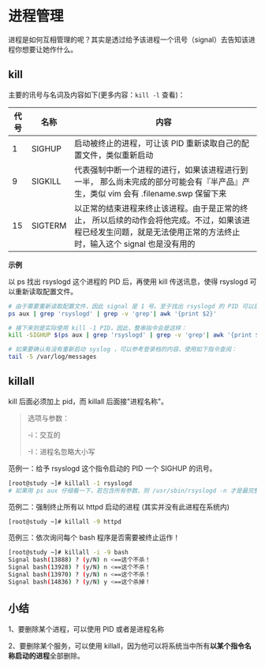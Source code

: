 # 进程管理

进程是如何互相管理的呢？其实是透过给予该进程一个讯号（signal）去告知该进程你想要让她作什么。


## kill

主要的讯号与名词及内容如下(更多内容：`kill -l` 查看)：

| 代号 | 名称    | 内容                                                         |
| ---- | ------- | ------------------------------------------------------------ |
| 1    | SIGHUP  | 启动被终止的进程，可让该 PID 重新读取自己的配置文件，类似重新启动 |
| 9    | SIGKILL | 代表强制中断一个进程的进行，如果该进程进行到一半， 那么尚未完成的部分可能会有『半产品』产生，类似 vim 会有 .filename.swp 保留下来 |
| 15   | SIGTERM | 以正常的结束进程来终止该进程。由于是正常的终止， 所以后续的动作会将他完成。不过，如果该进程已经发生问题，就是无法使用正常的方法终止时，输入这个 signal 也是没有用的 |

**示例**

以 ps 找出 rsyslogd 这个进程的 PID 后，再使用 kill 传送讯息，使得 rsyslogd 可以重新读取配置文件。

```bash
# 由于需要重新读取配置文件，因此 signal 是 1 号。至于找出 rsyslogd 的 PID 可以是这样做：
ps aux | grep 'rsyslogd' | grep -v 'grep'| awk '{print $2}'

# 接下来则是实际使用 kill -1 PID，因此，整串指令会是这样：
kill -SIGHUP $(ps aux | grep 'rsyslogd' | grep -v 'grep'| awk '{print $2}')

# 如果要确认有没有重新启动 syslog ，可以参考登录档的内容，使用如下指令查阅：
tail -5 /var/log/messages
```


## killall

kill 后面必须加上 pid，而 killall 后面接"进程名称"。

> 选项与参数：
>
> -i：交互的
>
> -I：进程名忽略大小写



范例一：给予 rsyslogd 这个指令启动的 PID 一个 SIGHUP 的讯号。

```bash
[root@study ~]# killall -1 rsyslogd
# 如果用 ps aux 仔细看一下，若包含所有参数，则 /usr/sbin/rsyslogd -n 才是最完整的！
```

范例二：强制终止所有以 httpd 启动的进程 (其实并没有此进程在系统内)

```bash
[root@study ~]# killall -9 httpd 
```

范例三：依次询问每个 bash 程序是否需要被终止运作！ 

```bash
[root@study ~]# killall -i -9 bash
Signal bash(13888) ? (y/N) n <==这个不杀！
Signal bash(13928) ? (y/N) n <==这个不杀！ 
Signal bash(13970) ? (y/N) n <==这个不杀！ 
Signal bash(14836) ? (y/N) y <==这个杀掉！
```


## 小结

1、要删除某个进程，可以使用 PID 或者是进程名称

2、要删除某个服务，可以使用 killall，因为他可以将系统当中所有**以某个指令名称启动的进程**全部删除。
